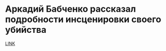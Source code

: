 # Аркадий Бабченко рассказал подробности инсценировки своего убийства



[LINK](https://varlamov.ru/2947103.html)